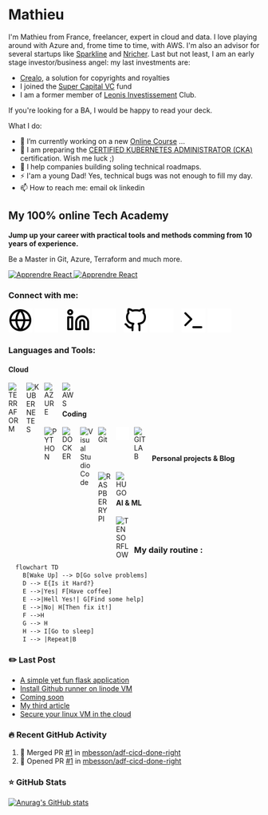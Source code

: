 # Mathieu
I'm Mathieu from France, freelancer, expert in cloud and data. I love playing around with Azure and, frome time to time, with AWS. I'm also an advisor for several startups like [Sparkline](https://sparkline.xyz/equipe/) and [Nricher](https://www.linkedin.com/company/nricher/?originalSubdomain=fr). Last but not least, I am an early stage investor/business angel: my last investments are: 

- [Crealo](https://www.crealo.app/), a solution for copyrights and royalties
- I joined the [Super Capital VC](https://www.supercapital.vc/) fund
- I am a former member of [Leonis Investissement](https://leonis.vc/) Club.

If you're looking for a BA, I would be happy to read your deck. 

<!--
**mbesson/mbesson** is a ✨ _special_ ✨ repository because its `README.md` (this file) appears on your GitHub profile.
-->
What I do: 

- 🔭 I’m currently working on a new [Online Course][courses] ...
- 🌱 I am preparing the [CERTIFIED KUBERNETES ADMINISTRATOR (CKA)](https://www.cncf.io/certification/cka/) certification. Wish me luck ;)
- 👯 I help companies building soling technical roadmaps.
- ⚡ I'am a young Dad! Yes, technical bugs was not enough to fill my day. 
- 📫 How to reach me: email ok linkedin

## My 100% online Tech Academy

 <strong>
    Jump up your career with practical tools and methods comming from 10 years of experience. 
  </strong>
  <p>
    Be a Master in Git, Azure, Terraform and much more.
  </p>

  <a href="https://go.mikecodeur.com/react-mastery">
    <img 
      alt="Apprendre React"
      src="https://mikecodeur.com/mike/assets/courses/react-mastery.png"
    />
  </a>
 
  <a href="https://go.mikecodeur.com/react-mastery" >
    <img width="100"
      alt="Apprendre React"
      src="https://mikecodeur.com/mike/assets/mikecodeur-trans.png"
    />
  </a>


### Connect with me:

[![img_contact](./img/globe-light.svg)](https://thetechpretender.substack.com/#gh-light-mode-only)
[![img_contact](./img/globe-dark.svg)](https://thetechpretender.substack.com/#gh-dark-mode-only)
&nbsp;&nbsp;
[![img_contact](./img/linkedin-light.svg)](https://www.linkedin.com/in/mathieu-besson-expert-azure/#gh-light-mode-only)
[![img_contact](./img/linkedin-dark.svg)](https://www.linkedin.com/in/mathieu-besson-expert-azure/#gh-dark-mode-only)
&nbsp;&nbsp;
[![img_contact](./img/github-light.svg)](https://github.com/mbesson/#gh-light-mode-only)
[![img_contact](./img/github-dark.svg)](https://github.com/mbesson/#gh-dark-mode-only)
&nbsp;&nbsp;
[![img_contact](./img/terminal-light.svg)](https://mbesson.github.io/#gh-light-mode-only)
[![img_contact](./img/terminal-dark.svg)](https://mbesson.github.io/#gh-dark-mode-only)
&nbsp;&nbsp;

### Languages and Tools:

#### Cloud
[<img align="left" alt="TERRAFORM" width="25px" src="https://cdn.jsdelivr.net/gh/devicons/devicon/icons/terraform/terraform-original.svg" style="padding-right:11px;" />][youtubeplaylist]
[<img align="left" alt="KUBERNETES" width="26px" src="https://cdn.jsdelivr.net/gh/devicons/devicon/icons/kubernetes/kubernetes-plain.svg" style="padding-right:10px;" />][youtubeplaylist]
[<img align="left" alt="AZURE" width="25px" src="https://cdn.jsdelivr.net/gh/devicons/devicon/icons/azure/azure-original.svg" style="padding-right:11px;" />][youtubeplaylist]
[<img align="left" alt="AWS" width="25px" src="https://cdn.jsdelivr.net/gh/devicons/devicon/icons/amazonwebservices/amazonwebservices-original.svg" style="padding-right:11px;" />][youtubeplaylist]

<br />
<br />

#### Coding
[<img align="left" alt="PYTHON" width="26px" src="https://cdn.jsdelivr.net/gh/devicons/devicon/icons/python/python-original.svg" style="padding-right:10px;" />][youtubeplaylist]
[<img align="left" alt="DOCKER" width="25px" src="https://cdn.jsdelivr.net/gh/devicons/devicon/icons/docker/docker-original.svg" style="padding-right:11px;" />][youtubeplaylist]
[<img align="left" alt="Visual Studio Code" width="26px" src="https://cdn.jsdelivr.net/gh/devicons/devicon/icons/vscode/vscode-original.svg" style="padding-right:10px;" />][youtubeplaylist]
[<img align="left" alt="Git" width="26px" src="https://cdn.jsdelivr.net/gh/devicons/devicon/icons/git/git-original.svg" style="padding-right:10px;" />][youtubeplaylist]
[<img align="left" alt="GITHUB" width="26px" src="./img/github-dark.svg" style="padding-right:10px;" />][youtubeplaylist]
[<img align="left" alt="GITLAB" width="26px" src="https://cdn.jsdelivr.net/gh/devicons/devicon/icons/gitlab/gitlab-original.svg" style="padding-right:10px;" />][youtubeplaylist]

<br />
<br />

#### Personal projects & Blog
[<img align="left" alt="RASPBERRYPI" width="26px" src="https://cdn.jsdelivr.net/gh/devicons/devicon/icons/raspberrypi/raspberrypi-original.svg" style="padding-right:10px;" />][youtubeplaylist]
[<img align="left" alt="HUGO" width="26px" src="https://cdn.jsdelivr.net/gh/devicons/devicon/icons/hugo/hugo-original.svg" style="padding-right:10px;" />][youtubeplaylist]

<br />
<br />

#### AI & ML
[<img align="left" alt="TENSORFLOW" width="26px" src="https://cdn.jsdelivr.net/gh/devicons/devicon/icons/tensorflow/tensorflow-original.svg" style="padding-right:10px;" />][youtubeplaylist]

<br />
<br />

### My daily routine :

```mermaid
  flowchart TD
    B[Wake Up] --> D[Go solve problems]
    D --> E{Is it Hard?}
    E -->|Yes| F[Have coffee]
    E -->|Hell Yes!| G[Find some help]
    E -->|No| H[Then fix it!]
    F -->H
    G --> H
    H --> I[Go to sleep]
    I --> |Repeat|B
```

### :pencil2: Last Post

<!-- BLOG-POST-LIST:START -->
- [A simple yet fun flask application](https://mbesson.github.io/posts/simple_flask_app/)
- [Install Github runner on linode VM](https://mbesson.github.io/posts/install_github_agent_on_linode/)
- [Coming soon](https://thetechpretender.substack.com/p/coming-soon)
- [My third article](https://mbesson.github.io/posts/azure_network_architecture/)
- [Secure your linux VM in the cloud](https://mbesson.github.io/posts/secure_linux/)
<!-- BLOG-POST-LIST:END -->

### 🔥 Recent GitHub Activity
<!--START_SECTION:activity-->
1. 🎉 Merged PR [#1](https://github.com/mbesson/adf-cicd-done-right/pull/1) in [mbesson/adf-cicd-done-right](https://github.com/mbesson/adf-cicd-done-right)
2. 💪 Opened PR [#1](https://github.com/mbesson/adf-cicd-done-right/pull/1) in [mbesson/adf-cicd-done-right](https://github.com/mbesson/adf-cicd-done-right)
<!--END_SECTION:activity-->

### ⭐ GitHub Stats

[![Anurag's GitHub stats](https://github-readme-stats.vercel.app/api?username=mbesson&show_icons=true&hide_border=false&title_color=3B1F94f&icon_color=FFE500&bg_color=09131B&text_color=ffffff&border_color=0c1a25)](https://github.com/anuraghazra/github-readme-stats)

[courses]: https://formations.mikecodeur.com
[website]: https://go.mikecodeur.com/blog
[insta]: https://go.mikecodeur.com/instagram
[Youtube]: https://go.mikecodeur.com/youtube
[youtubeplaylist]: https://www.youtube.com/channel/UC7BNBNLwMF8GjgXLDP8PWQw
